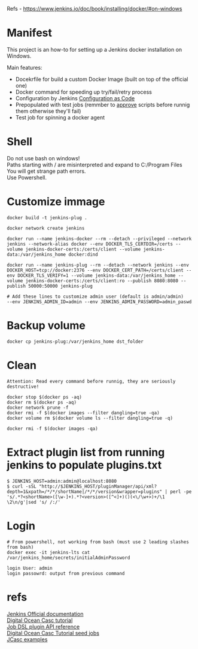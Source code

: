 Refs - https://www.jenkins.io/doc/book/installing/docker/#on-windows

# Manifest

This project is an how-to for setting up a Jenkins docker installation on Windows.

Main features:
* Docekrfile for build a custom Docker Image (built on top of the official one)
* Docker command for speeding up try/fail/retry process
* Configuration by Jenkins [Configuration as Code](https://https://plugins.jenkins.io/configuration-as-code/)
* Prepopulated with test jobs (remmber to [approve](https://stackoverflow.com/a/45771737/1966366) scripts before runnig them otherwise they'll fail)
* Test job for spinning a docker agent

# Shell

Do not use bash on windows!  
Paths starting with / are misinterpreted and expand to C:/Program Files  
You will get strange path errors.  
Use Powershell.

# Customize immage
    
    docker build -t jenkins-plug .

    docker network create jenkins

    docker run --name jenkins-docker --rm --detach --privileged --network jenkins --network-alias docker --env DOCKER_TLS_CERTDIR=/certs --volume jenkins-docker-certs:/certs/client --volume jenkins-data:/var/jenkins_home docker:dind

    docker run --name jenkins-plug --rm --detach --network jenkins --env DOCKER_HOST=tcp://docker:2376 --env DOCKER_CERT_PATH=/certs/client --env DOCKER_TLS_VERIFY=1 --volume jenkins-data:/var/jenkins_home --volume jenkins-docker-certs:/certs/client:ro --publish 8080:8080 --publish 50000:50000 jenkins-plug

    # Add these lines to customize admin user (default is admin/admin)
    --env JENKINS_ADMIN_ID=admin --env JENKINS_ADMIN_PASSWORD=admin_paswd

# Backup volume

    docker cp jenkins-plug:/var/jenkins_home dst_folder

# Clean

    Attention: Read every command before runnig, they are seriously destructive!

    docker stop $(docker ps -aq)
    docker rm $(docker ps -aq)
    docker network prune -f
    docker rmi -f $(docker images --filter dangling=true -qa)
    docker volume rm $(docker volume ls --filter dangling=true -q)
    
    docker rmi -f $(docker images -qa)

# Extract plugin list from running jenkins to populate plugins.txt

    $ JENKINS_HOST=admin:admin@localhost:8080
    $ curl -sSL "http://$JENKINS_HOST/pluginManager/api/xml?depth=1&xpath=/*/*/shortName|/*/*/version&wrapper=plugins" | perl -pe 's/.*?<shortName>([\w-]+).*?<version>([^<]+)()(<\/\w+>)+/\1 \2\n/g'|sed 's/ /:/'
   

# Login

    # From powershell, not working from bash (must use 2 leading slashes from bash)
    docker exec -it jenkins-lts cat /var/jenkins_home/secrets/initialAdminPassword

    login User: admin
    login passowrd: output from previous command

# refs

[Jenkins Official documentation](https://www.jenkins.io/doc/book/installing/docker/)  
[Digital Ocean Casc tutorial](https://www.digitalocean.com/community/tutorials/how-to-automate-jenkins-setup-with-docker-and-jenkins-configuration-as-code)  
[Job DSL plugin API reference](https://jenkinsci.github.io/job-dsl-plugin/#path/job)  
[Digital Ocean Casc Tutorial seed jobs](https://www.digitalocean.com/community/tutorials/how-to-automate-jenkins-job-configuration-using-job-dsl)  
[JCasc examples](https://github.com/jenkinsci/configuration-as-code-plugin/tree/master/demos)  